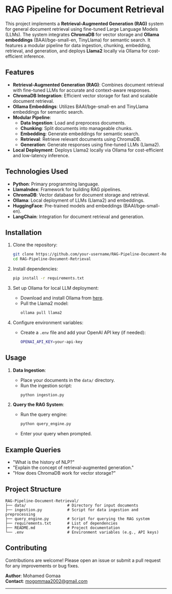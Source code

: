 # RAG Pipeline for Document Retrieval

This project implements a **Retrieval-Augmented Generation (RAG)** system for general document retrieval using fine-tuned Large Language Models (LLMs). The system integrates **ChromaDB** for vector storage and **Ollama embeddings** (BAAI/bge-small-en, TinyLlama) for semantic search. It features a modular pipeline for data ingestion, chunking, embedding, retrieval, and generation, and deploys **Llama2** locally via Ollama for cost-efficient inference.

## Features

- **Retrieval-Augmented Generation (RAG)**: Combines document retrieval with fine-tuned LLMs for accurate and context-aware responses.
- **ChromaDB Integration**: Efficient vector storage for fast and scalable document retrieval.
- **Ollama Embeddings**: Utilizes BAAI/bge-small-en and TinyLlama embeddings for semantic search.
- **Modular Pipeline**:  
  - **Data Ingestion**: Load and preprocess documents.  
  - **Chunking**: Split documents into manageable chunks.  
  - **Embedding**: Generate embeddings for semantic search.  
  - **Retrieval**: Retrieve relevant documents using ChromaDB.  
  - **Generation**: Generate responses using fine-tuned LLMs (Llama2).
- **Local Deployment**: Deploys Llama2 locally via Ollama for cost-efficient and low-latency inference.

## Technologies Used

- **Python**: Primary programming language.
- **LlamaIndex**: Framework for building RAG pipelines.
- **ChromaDB**: Vector database for document storage and retrieval.
- **Ollama**: Local deployment of LLMs (Llama2) and embeddings.
- **HuggingFace**: Pre-trained models and embeddings (BAAI/bge-small-en).
- **LangChain**: Integration for document retrieval and generation.

## Installation

1. Clone the repository:
   ```bash
   git clone https://github.com/your-username/RAG-Pipeline-Document-Retrieval.git
   cd RAG-Pipeline-Document-Retrieval
   ```

2. Install dependencies:
   ```bash
   pip install -r requirements.txt
   ```

3. Set up Ollama for local LLM deployment:
   - Download and install Ollama from [here](https://ollama.ai/).
   - Pull the Llama2 model:
     ```bash
     ollama pull llama2
     ```

4. Configure environment variables:
   - Create a `.env` file and add your OpenAI API key (if needed):
     ```bash
     OPENAI_API_KEY=your-api-key
     ```

## Usage

1. **Data Ingestion**:
   - Place your documents in the `data/` directory.
   - Run the ingestion script:
     ```bash
     python ingestion.py
     ```

2. **Query the RAG System**:
   - Run the query engine:
     ```bash
     python query_engine.py
     ```
   - Enter your query when prompted.

## Example Queries

- "What is the history of NLP?"
- "Explain the concept of retrieval-augmented generation."
- "How does ChromaDB work for vector storage?"

## Project Structure

```
RAG-Pipeline-Document-Retrieval/
├── data/                  # Directory for input documents
├── ingestion.py           # Script for data ingestion and preprocessing
├── query_engine.py        # Script for querying the RAG system
├── requirements.txt       # List of dependencies
├── README.md              # Project documentation
└── .env                   # Environment variables (e.g., API keys)
```

## Contributing

Contributions are welcome! Please open an issue or submit a pull request for any improvements or bug fixes.

**Author**: Mohamed Gomaa  
**Contact**: mogommaa2002@gmail.com  

--- 
